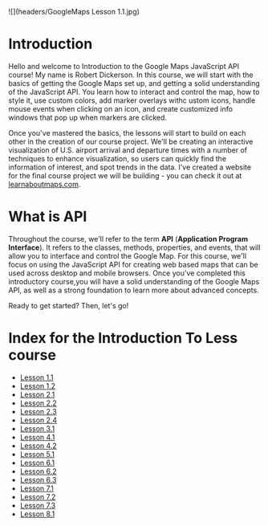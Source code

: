 ![](headers/GoogleMaps Lesson 1.1.jpg)
# Introduction

Hello and welcome to Introduction to the Google Maps JavaScript API course! My name is Robert Dickerson. In this course, we will start with the basics of getting the Google Maps set up, and getting a solid understanding of the JavaScript API. You learn how to interact and control the map, how to style it, use custom colors, add marker overlays withc ustom icons, handle mouse events when clicking on an icon, and create customized info windows that pop up when markers are clicked.

Once you've mastered the basics, the lessons will start to build on each other in the creation of our course project. We'll be creating an interactive visualization of U.S. airport arrival and departure times with a number of techniques to enhance visualization, so users can quickly find the information of interest, and spot trends in the data. I've created a website for the final course project we will be building - you can check it out at [learnaboutmaps.com](http://learnaboutmaps.com).

# What is API

Throughout the course, we'll refer to the term **API** (**Application Program Interface**). It refers to the classes, methods, properties, and events, that will allow you to interface and control the Google Map. For this course, we'll focus on using the JavaScript API for creating web based maps that can be used across desktop and mobile browsers. Once you've completed this introductory course,you will have a solid understanding of the Google Maps API, as well as a strong foundation to learn more about advanced concepts.

Ready to get started? Then, let's go!

# Index for the Introduction To Less course

* [Lesson 1.1](introduction-to-google-maps-api/lesson1.1.md)
* [Lesson 1.2](introduction-to-google-maps-api/lesson1.2.md)
* [Lesson 2.1](introduction-to-google-maps-api/lesson2.1.md)
* [Lesson 2.2](introduction-to-google-maps-api/lesson2.2.md)
* [Lesson 2.3](introduction-to-google-maps-api/lesson2.3.md)
* [Lesson 2.4](introduction-to-google-maps-api/lesson2.4.md)
* [Lesson 3.1](introduction-to-google-maps-api/lesson3.1.md)
* [Lesson 4.1](introduction-to-google-maps-api/lesson4.1.md)
* [Lesson 4.2](introduction-to-google-maps-api/lesson4.2.md)
* [Lesson 5.1](introduction-to-google-maps-api/lesson5.1.md)
* [Lesson 6.1](introduction-to-google-maps-api/lesson6.1.md)
* [Lesson 6.2](introduction-to-google-maps-api/lesson6.2.md)
* [Lesson 6.3](introduction-to-google-maps-api/lesson6.3.md)
* [Lesson 7.1](introduction-to-google-maps-api/lesson7.1.md)
* [Lesson 7.2](introduction-to-google-maps-api/lesson7.2.md)
* [Lesson 7.3](introduction-to-google-maps-api/lesson7.3.md)
* [Lesson 8.1](introduction-to-google-maps-api/lesson8.1.md)


